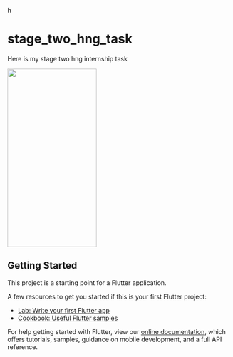 

h



# stage_two_hng_task

Here is my stage two hng internship task

<img src="ttps://user-images.githubusercontent.com/37216036/130336763-99958610-ce5a-4ada-84f8-1098445623ab.mov" width="200" height="400" />




## Getting Started

This project is a starting point for a Flutter application.

A few resources to get you started if this is your first Flutter project:

- [Lab: Write your first Flutter app](https://flutter.dev/docs/get-started/codelab)
- [Cookbook: Useful Flutter samples](https://flutter.dev/docs/cookbook)

For help getting started with Flutter, view our
[online documentation](https://flutter.dev/docs), which offers tutorials,
samples, guidance on mobile development, and a full API reference.
